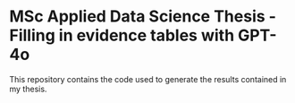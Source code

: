 # MSc Applied Data Science Thesis - Filling in evidence tables with GPT-4o

This repository contains the code used to generate the results contained in my thesis. 
